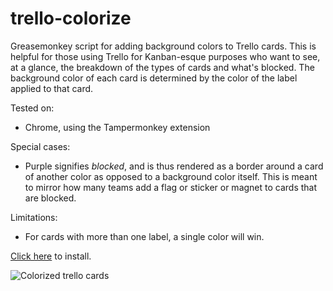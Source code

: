 trello-colorize
===============

Greasemonkey script for adding background colors to Trello cards. This is
helpful for those using Trello for Kanban-esque purposes who want to see, at a
glance, the breakdown of the types of cards and what's blocked. The background
color of each card is determined by the color of the label applied to that
card.

Tested on:

* Chrome, using the Tampermonkey extension

Special cases:

* Purple signifies _blocked_, and is thus rendered as a border around a card of
  another color as opposed to a background color itself. This is meant to mirror
  how many teams add a flag or sticker or magnet to cards that are blocked.

Limitations:

* For cards with more than one label, a single color will win.

[Click here](https://github.com/grimradical/trello-colorize/raw/master/trello-colorize.user.js)
to install.

![Colorized trello cards](https://github.com/grimradical/trello-colorize/raw/master/trello-colorize.png)
